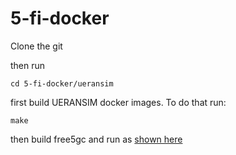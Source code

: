 # 5-fi-docker
Clone the git

then run

`cd 5-fi-docker/ueransim`

first build UERANSIM docker images. To do that run:

`make`

then build free5gc and run as [shown here](https://github.com/manoj1919/5-fi-docker/tree/master/free5gc-compose#readme)
